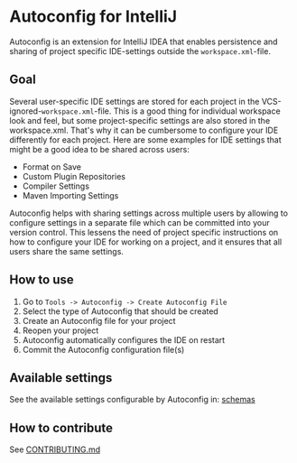 # Autoconfig for IntelliJ

Autoconfig is an extension for IntelliJ IDEA that enables persistence and sharing of project specific IDE-settings outside the `workspace.xml`-file.

## Goal

Several user-specific IDE settings are stored for each project in the VCS-ignored-`workspace.xml`-file. This is a good thing for individual workspace look and feel, but some project-specific settings are also stored in the workspace.xml. That's why it can be cumbersome to configure your IDE differently for each project. Here are some examples for IDE settings that might be a good idea to be shared across users:

- Format on Save
- Custom Plugin Repositories
- Compiler Settings
- Maven Importing Settings

Autoconfig helps with sharing settings across multiple users by allowing to configure settings in a separate file which can be committed into your version control. This lessens the need of project specific instructions on how to configure your IDE for working on a project, and it ensures that all users share the same settings.

## How to use

1. Go to `Tools -> Autoconfig -> Create Autoconfig File`
2. Select the type of Autoconfig that should be created
3. Create an Autoconfig file for your project
4. Reopen your project
5. Autoconfig automatically configures the IDE on restart
6. Commit the Autoconfig configuration file(s)

## Available settings

See the available settings configurable by Autoconfig in: [schemas](src/main/resources/schema)

## How to contribute

See [CONTRIBUTING.md](CONTRIBUTING.md)

